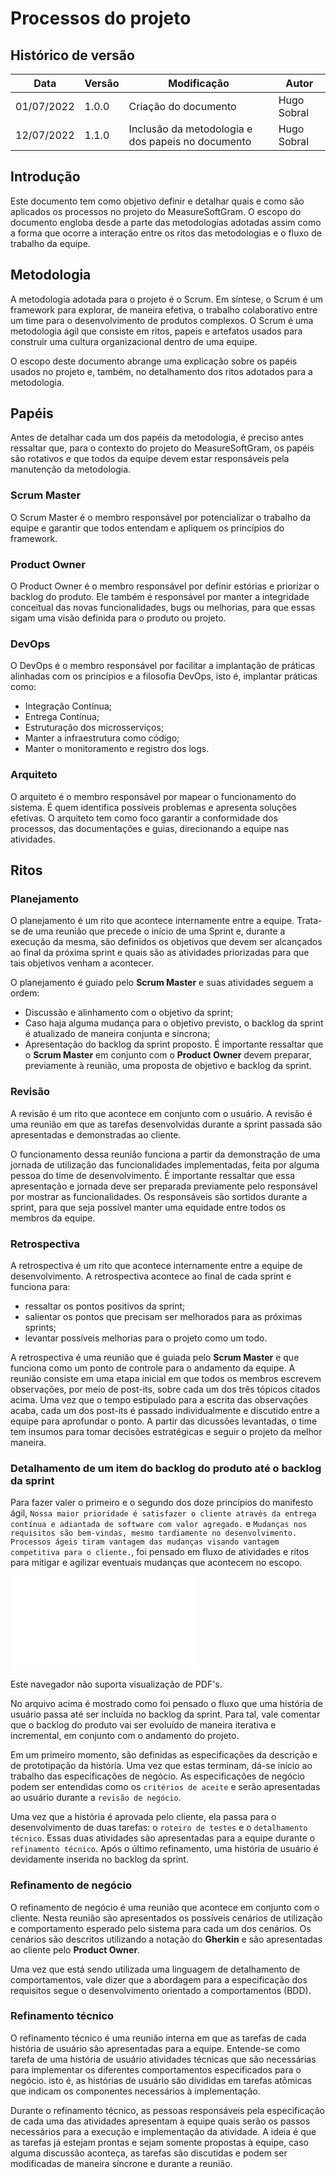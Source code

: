 # Processos do projeto
## Histórico de versão
| Data | Versão | Modificação | Autor |
| ---- | ------ | ----------- | ----- |
| 01/07/2022 | 1.0.0 | Criação do documento | Hugo Sobral |
| 12/07/2022 | 1.1.0 | Inclusão da metodologia e dos papeis no documento | Hugo Sobral |

## Introdução

Este documento tem como objetivo definir e detalhar quais e como são aplicados os processos no projeto do MeasureSoftGram. O escopo do documento engloba desde a parte das metodologias adotadas assim como a forma que ocorre a interação entre os ritos das metodologias e o fluxo de trabalho da equipe.


## Metodologia

A metodologia adotada para o projeto é o Scrum. Em síntese, o Scrum é um framework para explorar, de maneira efetiva, o trabalho colaborativo entre um time para o desenvolvimento de produtos complexos. O Scrum é uma metodologia ágil que consiste em ritos, papeis e artefatos usados para construir uma cultura organizacional dentro de uma equipe.

O escopo deste documento abrange uma explicação sobre os papéis usados no projeto e, também, no detalhamento dos ritos adotados para a metodologia.

## Papéis

Antes de detalhar cada um dos papéis da metodologia, é preciso antes ressaltar que, para o contexto do projeto do MeasureSoftGram, os papéis são rotativos e que todos da equipe devem estar responsáveis pela manutenção da metodologia. 

### Scrum Master

O Scrum Master é o membro responsável por potencializar o trabalho da equipe e garantir que todos entendam e apliquem os princípios do framework.

### Product Owner

O Product Owner é o membro responsável por definir estórias e priorizar o backlog do produto. Ele também é responsável por manter a integridade conceitual das novas funcionalidades, bugs ou melhorias, para que essas sigam uma visão definida para o produto ou projeto.

### DevOps

O DevOps é o membro responsável por facilitar a implantação de práticas alinhadas com os princípios e a filosofia DevOps, isto é, implantar práticas como:
- Integração Contínua;
- Entrega Contínua;
- Estruturação dos microsserviços;
- Manter a infraestrutura como código;
- Manter o monitoramento e registro dos logs.

### Arquiteto

O arquiteto é o membro responsável por mapear o funcionamento do sistema. É quem identifica possíveis problemas e apresenta soluções efetivas. O arquiteto tem como foco garantir a conformidade dos processos, das documentações e guias, direcionando a equipe nas atividades.


## Ritos
### Planejamento

O planejamento é um rito que acontece internamente entre a equipe. Trata-se de uma reunião que precede o início de uma Sprint e, durante a execução da mesma, são definidos os objetivos que devem ser alcançados ao final da próxima sprint e quais são as atividades priorizadas para que tais objetivos venham a acontecer.

O planejamento é guiado pelo **Scrum Master** e suas atividades seguem a ordem:
- Discussão e alinhamento com o objetivo da sprint;
- Caso haja alguma mudança para o objetivo previsto, o backlog da sprint é atualizado de maneira conjunta e síncrona;
- Apresentação do backlog da sprint proposto.
É importante ressaltar que o **Scrum Master** em conjunto com o **Product Owner** devem preparar, previamente à reunião, uma proposta de objetivo e backlog da sprint.


### Revisão

A revisão é um rito que acontece em conjunto com o usuário. A revisão é uma reunião em que as tarefas desenvolvidas durante a sprint passada são apresentadas e demonstradas ao cliente. 

O funcionamento dessa reunião funciona a partir da demonstração de uma jornada de utilização das funcionalidades implementadas, feita por alguma pessoa do time de desenvolvimento. É importante ressaltar que essa apresentação e jornada deve ser preparada previamente pelo responsável por mostrar as funcionalidades. Os responsáveis são sortidos durante a sprint, para que seja possível manter uma equidade entre todos os membros da equipe.


### Retrospectiva

A retrospectiva é um rito que acontece internamente entre a equipe de desenvolvimento. A retrospectiva acontece ao final de cada sprint e funciona para:
- ressaltar os pontos positivos da sprint;
- salientar os pontos que precisam ser melhorados para as próximas sprints;
- levantar possíveis melhorias para o projeto como um todo.

A retrospectiva é uma reunião que é guiada pelo **Scrum Master** e que funciona como um ponto de controle para o andamento da equipe. A reunião consiste em uma etapa inicial em que todos os membros escrevem observações, por meio de post-its, sobre cada um dos três tópicos citados acima. Uma vez que o tempo estipulado para a escrita das observações acaba, cada um dos post-its é passado individualmente e discutido entre a equipe para aprofundar o ponto. A partir das dicussões levantadas, o time tem insumos para tomar decisões estratégicas e seguir o projeto da melhor maneira.


### Detalhamento de um item do backlog do produto até o backlog da sprint

Para fazer valer o primeiro e o segundo dos doze princípios do manifesto ágil, ```Nossa maior prioridade é satisfazer o cliente através da entrega contínua e adiantada de software com valor agregado.``` e ```Mudanças nos requisitos são bem-vindas, mesmo tardiamente no desenvolvimento. Processos ágeis tiram vantagem das mudanças visando vantagem competitiva para o cliente.```, foi pensado em fluxo de atividades e ritos para mitigar e agilizar eventuais mudanças que acontecem no escopo.

<object data="assets/images/fluxo_de_processos/especificacao_de_requisitos.pdf" type="application/pdf" width="700px" height="700px">
    <embed src="assets/images/fluxo_de_processos/especificacao_de_requisitos.pdf">
        <p>Este navegador não suporta visualização de PDF's.</p>
    </embed>
</object>

No arquivo acima é mostrado como foi pensado o fluxo que uma história de usuário passa até ser incluída no backlog da sprint. Para tal, vale comentar que o backlog do produto vai ser evoluído de maneira iterativa e incremental, em conjunto com o andamento do projeto.

Em um primeiro momento, são definidas as especificações da descrição e de prototipação da história. Uma vez que estas terminam, dá-se início ao trabalho das especificações de negócio. As especificações de negócio podem ser entendidas como os ```critérios de aceite``` e serão apresentadas ao usuário durante a ```revisão de negócio```.

Uma vez que a história é aprovada pelo cliente, ela passa para o desenvolvimento de duas tarefas: o ```roteiro de testes``` e o ```detalhamento técnico```. Essas duas atividades são apresentadas para a equipe durante o ```refinamento técnico```. Após o último refinamento, uma história de usuário é devidamente inserida no backlog da sprint.


### Refinamento de negócio

O refinamento de negócio é uma reunião que acontece em conjunto com o cliente. Nesta reunião são apresentados os possíveis cenários de utilização e comportamento esperado pelo sistema para cada um dos cenários. Os cenários são descritos utilizando a notação do **Gherkin** e são apresentadas ao cliente pelo **Product Owner**.

Uma vez que está sendo utilizada uma linguagem de detalhamento de comportamentos, vale dizer que a abordagem para a especificação dos requisitos segue o desenvolvimento orientado a comportamentos (BDD).

### Refinamento técnico

O refinamento técnico é uma reunião interna em que as tarefas de cada história de usuário são apresentadas para a equipe. Entende-se como tarefa de uma história de usuário atividades técnicas que são necessárias para implementar os diferentes comportamentos especificados para o negócio. isto é, as histórias de usuário são divididas em tarefas atômicas que indicam os componentes necessários à implementação.

Durante o refinamento técnico, as pessoas responsáveis pela especificação de cada uma das atividades apresentam à equipe quais serão os passos necessários para a execução e implementação da atividade. A ideia é que as tarefas já estejam prontas e sejam somente propostas à equipe, caso alguma discussão aconteça, as tarefas são discutidas e podem ser modificadas de maneira síncrone e durante a reunião.